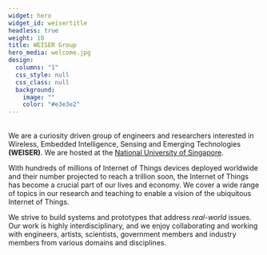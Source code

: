 ```yaml
---
widget: hero
widget_id: weisertitle
headless: true
weight: 10
title: WEISER Group
hero_media: welcome.jpg
design:
  columns: "1"
  css_style: null
  css_class: null
  background:
    image: ""
    color: "#e3e3e2"
---
```

<br> We are a curiosity driven group of engineers and researchers interested in Wireless, Embedded Intelligence, Sensing and Emerging Technologies **(WEISER)**. We are hosted at the [National University of Singapore](https://www.nus.edu.sg/). <br>

With hundreds of millions of Internet of Things devices deployed worldwide and their number projected to reach a trillion soon, the Internet of Things has become a crucial part of our lives and economy. We cover a wide range of topics in our research and teaching to enable a vision of the ubiquitous Internet of Things. <br> 

We strive to build systems and prototypes that address *real-world* issues. Our work is highly interdisciplinary, and we enjoy collaborating and working with engineers, artists, scientists, government members and industry members from various domains and disciplines.<br>